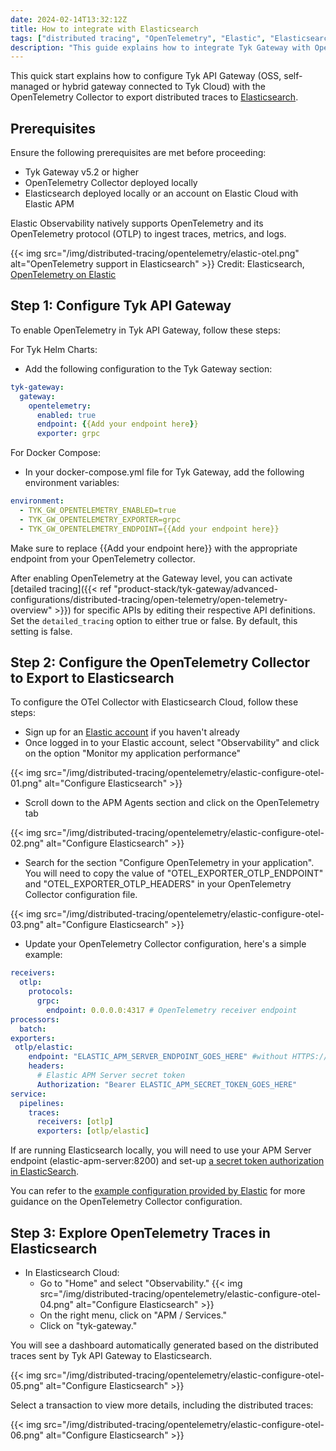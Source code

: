 ```yaml
---
date: 2024-02-14T13:32:12Z
title: How to integrate with Elasticsearch
tags: ["distributed tracing", "OpenTelemetry", "Elastic", "Elasticsearch", "ELK", "API Observability", "Observability"]
description: "This guide explains how to integrate Tyk Gateway with OpenTelemetry and Elasticsearch to enhance API Observability"
---
```


This quick start explains how to configure Tyk API Gateway (OSS, self-managed or hybrid gateway connected to Tyk Cloud) with the OpenTelemetry Collector to export distributed traces to [Elasticsearch](https://www.elastic.co/observability).

## Prerequisites

Ensure the following prerequisites are met before proceeding:

* Tyk Gateway v5.2 or higher
* OpenTelemetry Collector deployed locally
* Elasticsearch deployed locally or an account on Elastic Cloud with Elastic APM

Elastic Observability natively supports OpenTelemetry and its OpenTelemetry protocol (OTLP) to ingest traces, metrics, and logs. 

{{< img src="/img/distributed-tracing/opentelemetry/elastic-otel.png" alt="OpenTelemetry support in Elasticsearch" >}}
Credit: Elasticsearch, [OpenTelemetry on Elastic](https://www.elastic.co/blog/opentelemetry-observability)

## Step 1: Configure Tyk API Gateway

To enable OpenTelemetry in Tyk API Gateway, follow these steps:

For Tyk Helm Charts:
* Add the following configuration to the Tyk Gateway section:

```yaml
tyk-gateway:
  gateway:
    opentelemetry:
      enabled: true
      endpoint: {{Add your endpoint here}}
      exporter: grpc
```

For Docker Compose:
* In your docker-compose.yml file for Tyk Gateway, add the following environment variables:

```yaml
environment:
  - TYK_GW_OPENTELEMETRY_ENABLED=true
  - TYK_GW_OPENTELEMETRY_EXPORTER=grpc
  - TYK_GW_OPENTELEMETRY_ENDPOINT={{Add your endpoint here}}
```

Make sure to replace {{Add your endpoint here}} with the appropriate endpoint from your OpenTelemetry collector.

After enabling OpenTelemetry at the Gateway level, you can activate [detailed tracing]({{< ref "product-stack/tyk-gateway/advanced-configurations/distributed-tracing/open-telemetry/open-telemetry-overview" >}}) for specific APIs by editing their respective API definitions. Set the `detailed_tracing` option to either true or false. By default, this setting is false.

## Step 2: Configure the OpenTelemetry Collector to Export to Elasticsearch

To configure the OTel Collector with Elasticsearch Cloud, follow these steps:

* Sign up for an [Elastic account](https://www.elastic.co/) if you haven't already
* Once logged in to your Elastic account, select "Observability" and click on the option "Monitor my application performance"

{{< img src="/img/distributed-tracing/opentelemetry/elastic-configure-otel-01.png" alt="Configure Elasticsearch" >}}

* Scroll down to the APM Agents section and click on the OpenTelemetry tab

{{< img src="/img/distributed-tracing/opentelemetry/elastic-configure-otel-02.png" alt="Configure Elasticsearch" >}}

* Search for the section "Configure OpenTelemetry in your application". You will need to copy the value of "OTEL_EXPORTER_OTLP_ENDPOINT" and "OTEL_EXPORTER_OTLP_HEADERS" in your OpenTelemetry Collector configuration file.

{{< img src="/img/distributed-tracing/opentelemetry/elastic-configure-otel-03.png" alt="Configure Elasticsearch" >}}

* Update your OpenTelemetry Collector configuration, here's a simple example:

```yaml
receivers:
  otlp:
    protocols:
      grpc:
        endpoint: 0.0.0.0:4317 # OpenTelemetry receiver endpoint
processors:
  batch:
exporters:
 otlp/elastic:
    endpoint: "ELASTIC_APM_SERVER_ENDPOINT_GOES_HERE" #without HTTPS://  
    headers:
      # Elastic APM Server secret token
      Authorization: "Bearer ELASTIC_APM_SECRET_TOKEN_GOES_HERE"
service:
  pipelines:
    traces:
      receivers: [otlp]
      exporters: [otlp/elastic]
```

If are running Elasticsearch locally, you will need to use your APM Server endpoint (elastic-apm-server:8200) and set-up [a secret token authorization in ElasticSearch](https://www.elastic.co/guide/en/observability/current/secret-token.html).

You can refer to the [example configuration provided by Elastic](https://www.elastic.co/guide/en/observability/current/open-telemetry-direct.html#connect-open-telemetry-collector) for more guidance on the OpenTelemetry Collector configuration.

## Step 3: Explore OpenTelemetry Traces in Elasticsearch

* In Elasticsearch Cloud:
  * Go to "Home" and select "Observability."
  {{< img src="/img/distributed-tracing/opentelemetry/elastic-configure-otel-04.png" alt="Configure Elasticsearch" >}}
  * On the right menu, click on "APM / Services."
  * Click on "tyk-gateway."

You will see a dashboard automatically generated based on the distributed traces sent by Tyk API Gateway to Elasticsearch.

{{< img src="/img/distributed-tracing/opentelemetry/elastic-configure-otel-05.png" alt="Configure Elasticsearch" >}}

Select a transaction to view more details, including the distributed traces:

{{< img src="/img/distributed-tracing/opentelemetry/elastic-configure-otel-06.png" alt="Configure Elasticsearch" >}}


